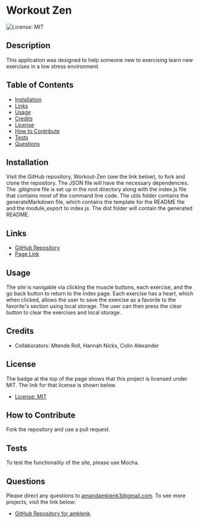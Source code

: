

# Workout Zen    
  ![License: MIT](https://img.shields.io/badge/License-MIT-yellow.svg)
  

## Description
This application was designed to help someone new to exercising learn new exercises in a low stress environment.
  
## Table of Contents
- [Installation](#installation)
- [Links](#links)
- [Usage](#usage)
- [Credits](#credits)
- [License](#license)
- [How to Contribute](#how-to-contribute)
- [Tests](#tests)
- [Questions](#questions)
  
## Installation
Visit the GitHub repository, Workout-Zen (see the link below), to fork and clone the repository. The JSON file will have the necessary dependencies. The .gitignore file is set up in the root directory along with the index.js file that contains most of the command line code. The utils folder contains the generateMarkdown file, which contains the template for the README file and the module_export to index.js. The dist folder will contain the generated README.
  
## Links
- [GitHub Repository](https://github.com/amklenk/Workout-Zen)
- [Page Link](https://amklenk.github.io/Workout-Zen/)
  
## Usage
The site is navigable via clicking the muscle buttons, each exercise, and the go back button to return to the index page. Each exercise has a heart, which when clicked, allows the user to save the exercise as a favorite to the favorite's section using local storage. The user can then press the clear button to clear the exercises and local storage.
  
## Credits
- Collaborators: Mtende Roll, Hannah Nicks, Colin Alexander

## License
The badge at the top of the page shows that this project is licensed under MIT. The link for that license is shown below.
- [License: MIT](https://opensource.org/licenses/MIT)

## How to Contribute
Fork the repository and use a pull request. 

## Tests
To test the functionality of the site, please use Mocha.

## Questions
Please direct any questions to amandamklenk3@gmail.com. To see more projects, visit the link below: 
- [GitHub Repository for amklenk](https://github.com/amklenk).
